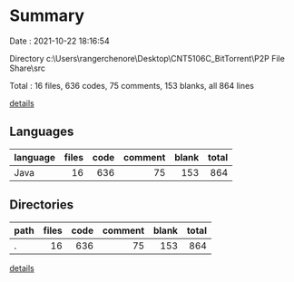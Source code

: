 # Summary

Date : 2021-10-22 18:16:54

Directory c:\Users\rangerchenore\Desktop\CNT5106C_BitTorrent\P2P File Share\src

Total : 16 files,  636 codes, 75 comments, 153 blanks, all 864 lines

[details](details.md)

## Languages
| language | files | code | comment | blank | total |
| :--- | ---: | ---: | ---: | ---: | ---: |
| Java | 16 | 636 | 75 | 153 | 864 |

## Directories
| path | files | code | comment | blank | total |
| :--- | ---: | ---: | ---: | ---: | ---: |
| . | 16 | 636 | 75 | 153 | 864 |

[details](details.md)